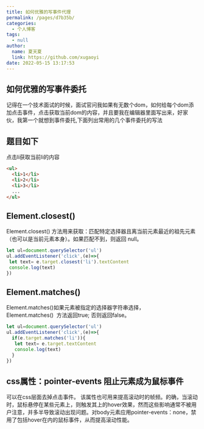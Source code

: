 ```yaml
---
title: 如何优雅的写事件代理
permalink: /pages/d7b35b/
categories: 
  - 个人博客
tags: 
  - null
author: 
  name: 夏天夏
  link: https://github.com/xugaoyi
date: 2022-05-15 13:17:53
---
```

## 如何优雅的写事件委托
记得在一个技术面试的时候，面试官问我如果有无数个dom，如何给每个dom添加点击事件，点击获取当前dom的内容，并且要我在编辑器里面写出来，好家伙，我第一个就想到事件委托,下面列出常用的几个事件委托的写法

## 题目如下
点击li获取当前li的内容
```html
<ul>
  <li>1</li>
  <li>2</li>
  <li>3</li>
  ...
</ul>
```

## Element.closest()
Element.closest() 方法用来获取：匹配特定选择器且离当前元素最近的祖先元素（也可以是当前元素本身）。如果匹配不到，则返回 null。

```javascript
let ul=document.querySelector('ul')
ul.addEventListener('click',(e)=>{
 let text= e.target.closest('li').textContent
 console.log(text)
})
```

## Element.matches()
Element.matches()如果元素被指定的选择器字符串选择，Element.matches()  方法返回true; 否则返回false。
```javascript
let ul=document.querySelector('ul')
ul.addEventListener('click',(e)=>{
  if(e.target.matches('li')){
   let text= e.target.textContent
   console.log(text)
  }
})
```


## css属性：pointer-events 阻止元素成为鼠标事件
可以在css层面去掉点击事件。
该属性也可用来提高滚动时的帧频。的确，当滚动时，鼠标悬停在某些元素上，则触发其上的hover效果，然而这些影响通常不被用户注意，并多半导致滚动出现问题。对body元素应用pointer-events：none，禁用了包括hover在内的鼠标事件，从而提高滚动性能。
